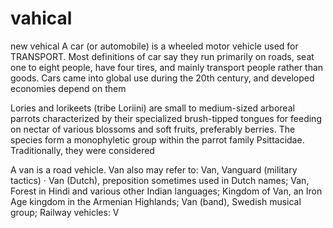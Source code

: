 # vahical
new vehical
A car (or automobile) is a wheeled motor vehicle used for TRANSPORT. Most definitions of car say they run primarily on roads, seat one to eight people, have four tires, and mainly transport people rather than goods. Cars came into global use during the 20th century, and developed economies depend on them


Lories and lorikeets (tribe Loriini) are small to medium-sized arboreal parrots characterized by their specialized brush-tipped tongues for feeding on nectar of various blossoms and soft fruits, preferably berries. The species form a monophyletic group within the parrot family Psittacidae. Traditionally, they were considered


A van is a road vehicle. Van also may refer to: Van, Vanguard (military tactics) · Van (Dutch), preposition sometimes used in Dutch names; Van, Forest in Hindi and various other Indian languages; Kingdom of Van, an Iron Age kingdom in the Armenian Highlands; Van (band), Swedish musical group; Railway vehicles: V
